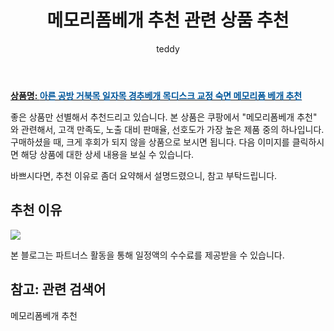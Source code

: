 ﻿---
layout: post
title:  "메모리폼베개 추천 관련 상품 추천"
author: teddy
categories: [ 가구/인테리어 ]
tags: [메모리폼베개 추천]
image: https://static.coupangcdn.com/image/vendor_inventory/9b85/04720a967c9ae22faa11bc40a007ccf57f79df979344064bad8febd3f0c5.jpg 
description: "쿠팡에서 메모리폼베개 추천 관련 상품으로 가장 고객 선호도가 높은 제품 중 하나입니다."
---

<a href="https://link.coupang.com/re/AFFSDP?lptag=AF3256674&pageKey=2128125023&itemId=3612079962&vendorItemId=71597726394&traceid=V0-153-5f355ad1dfd9897a"><b>상품명: <font color='#01579B'>아른 공방 거북목 일자목 경추베개 목디스크 교정 숙면 메모리폼 베개 추천</font></b></a>

좋은 상품만 선별해서 추천드리고 있습니다.
본 상품은 쿠팡에서 "메모리폼베개 추천" 와 관련해서, 고객 만족도, 노출 대비 판매율, 선호도가 가장 높은 제품 중의 하나입니다.
구매하셨을 때, 크게 후회가 되지 않을 상품으로 보시면 됩니다. 
다음 이미지를 클릭하시면 해당 상품에 대한 상세 내용을 보실 수 있습니다.

바쁘시다면, 추천 이유로 좀더 요약해서 설명드렸으니, 참고 부탁드립니다.

## 추천 이유 

<a href="https://link.coupang.com/re/AFFSDP?lptag=AF3256674&pageKey=2128125023&itemId=3612079962&vendorItemId=71597726394&traceid=V0-153-5f355ad1dfd9897a"><img src="https://thumbnail7.coupangcdn.com/thumbnails/remote/q89/image/vendor_inventory/9396/55194a9398d3e28d6cc336d1d16c7c301e0ae3e1be937bddee452d814582.jpg"></a> 

본 블로그는 파트너스 활동을 통해 일정액의 수수료를 제공받을 수 있습니다.

## 참고: 관련 검색어    
메모리폼베개 추천